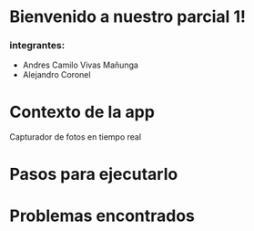 # Bienvenido a nuestro parcial 1!
### integrantes:
* Andres Camilo Vivas Mañunga
* Alejandro Coronel

# Contexto de la app
Capturador de fotos en tiempo real

# Pasos para ejecutarlo

# Problemas encontrados
